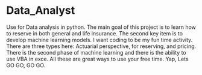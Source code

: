 # Data_Analyst
Use for Data analysis in python. The main goal of this project is to learn how to reserve in both general and life insurance. The second key item is to develop machine learning models. I want coding to be my fun time activity. There are three types here: Actuarial perspective, for reserving, and pricing. There is the second phase of machine learning and there is the ability to use VBA in exce. All these are great ways to use your free time. Yap, Lets GO GO, GO GO.
